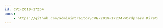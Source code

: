 ```yaml
---
id: CVE-2019-17234
pocs:
    - https://github.com/administra1tor/CVE-2019-17234-Wordpress-DirStroyer
---
```

